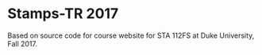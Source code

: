 # Stamps-TR 2017

Based on source code for course website for STA 112FS at Duke University, Fall 2017.
